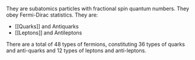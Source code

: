 They are subatomics particles with fractional spin quantum numbers. They obey Fermi-Dirac statistics. They are: 
- [[Quarks]] and Antiquarks
- [[Leptons]] and Antileptons

There are a total of 48 types of fermions, constituting 36 types of quarks and anti-quarks and 12 types of leptons and anti-leptons.
